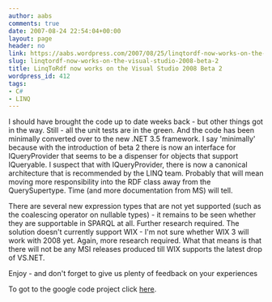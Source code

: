 ```yaml
---
author: aabs
comments: true
date: 2007-08-24 22:54:04+00:00
layout: page
header: no
link: https://aabs.wordpress.com/2007/08/25/linqtordf-now-works-on-the-visual-studio-2008-beta-2/
slug: linqtordf-now-works-on-the-visual-studio-2008-beta-2
title: LinqToRdf now works on the Visual Studio 2008 Beta 2
wordpress_id: 412
tags:
- C#
- LINQ
---
```


I should have brought the code up to date weeks back - but other things got in the way. Still - all the unit tests are in the green. And the code has been minimally converted over to the new .NET 3.5 framework. I say 'minimally' because with the introduction of beta 2 there is now an interface for IQueryProvider that seems to be a dispenser for objects that support IQueryable. I suspect that with IQueryProvider, there is now a canonical architecture that is recommended by the LINQ team. Probably that will mean moving more responsibility into the RDF<T> class away from the QuerySupertype. Time (and more documentation from MS) will tell.  

There are several new expression types that are not yet supported (such as the coalescing operator on nullable types) - it remains to be seen whether they are supportable in SPARQL at all. Further research required. The solution doesn't currently support WIX - I'm not sure whether WIX 3 will work with 2008 yet. Again, more research required. What that means is that there will not be any MSI releases produced till WIX supports the latest drop of VS.NET.  

Enjoy - and don't forget to give us plenty of feedback on your experiences 

To got to the google code project click [here](http://code.google.com/p/linqtordf/).
